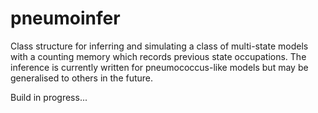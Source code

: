 # pneumoinfer
Class structure for inferring and simulating a class of multi-state models with a counting memory which records previous state occupations. The inference is currently written for pneumococcus-like models but may be generalised to others in the future.

Build in progress...
